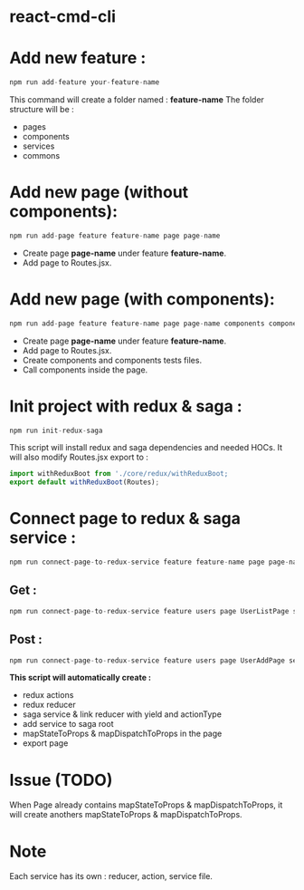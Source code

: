 # react-cmd-cli

# Add new feature :

```javascript
npm run add-feature your-feature-name
```

This command will create a folder named : **feature-name**
The folder structure will be :
- pages
- components
- services
- commons

# Add new page (without components):

```javascript
npm run add-page feature feature-name page page-name
```

- Create page **page-name** under feature **feature-name**.
- Add page to Routes.jsx.

# Add new page (with components):

```javascript
npm run add-page feature feature-name page page-name components component1 component2
```

- Create page **page-name** under feature **feature-name**.
- Add page to Routes.jsx.
- Create components and components tests files.
- Call components inside the page.


# Init project with redux & saga :

```javascript
npm run init-redux-saga
```

This script will install redux and saga dependencies and needed HOCs.
It will also modify Routes.jsx export to :

```javascript
import withReduxBoot from './core/redux/withReduxBoot;
export default withReduxBoot(Routes);
```

# Connect page to redux & saga service :

```javascript
npm run connect-page-to-redux-service feature feature-name page page-name service service-name service-data service-data-name query-type post/get query-params object-name
```

## Get :
```javascript
npm run connect-page-to-redux-service feature users page UserListPage service UserList service-data users query-type get
```

## Post :
```javascript
npm run connect-page-to-redux-service feature users page UserAddPage service UserAdd service-data user query-type post query-params user
```

**This script will automatically create :**

- redux actions 
- redux reducer
- saga service & link reducer with yield and actionType
- add service to saga root
- mapStateToProps & mapDispatchToProps in the page
- export page 

# Issue (TODO)
When Page already contains mapStateToProps & mapDispatchToProps, it will create anothers mapStateToProps & mapDispatchToProps.

# Note
Each service has its own : reducer, action, service file.
